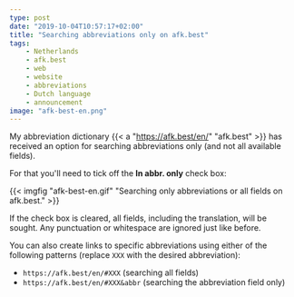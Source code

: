 ```yaml
---
type: post
date: "2019-10-04T10:57:17+02:00"
title: "Searching abbreviations only on afk.best"
tags:
    - Netherlands
    - afk.best
    - web
    - website
    - abbreviations
    - Dutch language
    - announcement
image: "afk-best-en.png"
---
```


My abbreviation dictionary {{< a "https://afk.best/en/" "afk.best" >}} has received an option for searching abbreviations only (and not all available fields).

<!--more-->

For that you'll need to tick off the **In abbr. only** check box:

{{< imgfig "afk-best-en.gif" "Searching only abbreviations or all fields on afk.best." >}}

If the check box is cleared, all fields, including the translation, will be sought. Any punctuation or whitespace are ignored just like before.

You can also create links to specific abbreviations using either of the following patterns (replace `XXX` with the desired abbreviation):

* `https://afk.best/en/#XXX` (searching all fields)
* `https://afk.best/en/#XXX&abbr` (searching the abbreviation field only)